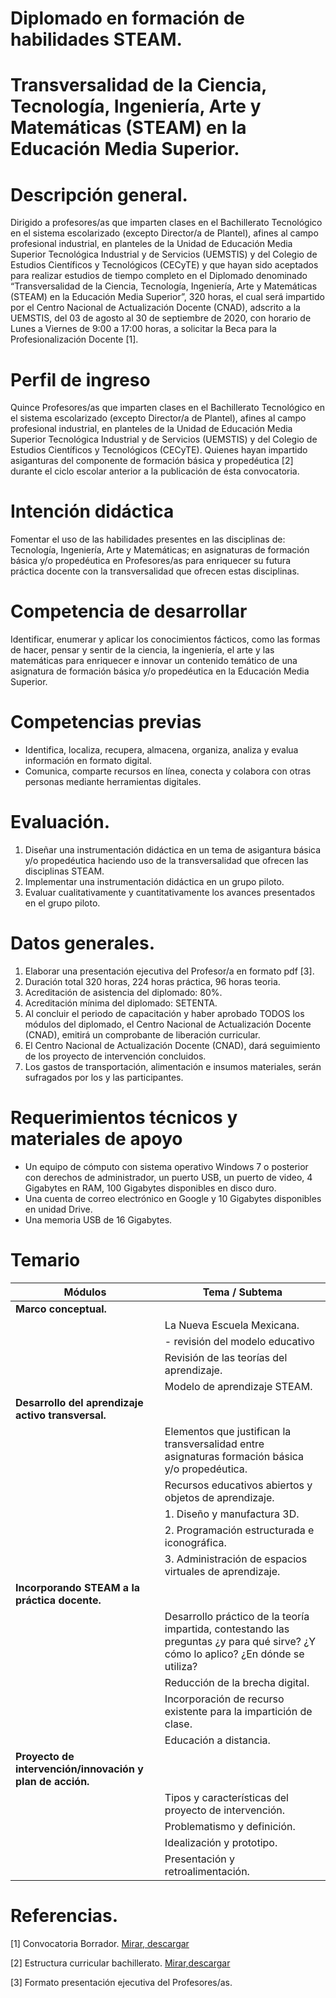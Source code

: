 <!--- Header -->

# Diplomado en formación de habilidades STEAM. 
# Transversalidad de la Ciencia, Tecnología, Ingeniería, Arte y Matemáticas (STEAM) en la Educación Media Superior.

# Descripción general.
Dirigido a profesores/as que imparten clases en el Bachillerato Tecnológico en el sistema
escolarizado (excepto Director/a de Plantel), afines al campo profesional industrial, en
planteles de la Unidad de Educación Media Superior Tecnológica Industrial y de
Servicios (UEMSTIS) y del Colegio de Estudios Científicos y Tecnológicos (CECyTE) y que
hayan sido aceptados para realizar estudios de tiempo completo en el Diplomado
denominado “Transversalidad de la Ciencia, Tecnología, Ingeniería, Arte y Matemáticas
(STEAM) en la Educación Media Superior”, 320 horas, el cual será impartido por el Centro Nacional
de Actualización Docente (CNAD), adscrito a la UEMSTIS, del 03 de agosto al 30 de
septiembre de 2020, con horario de Lunes a Viernes de 9:00 a 17:00 horas, 
a solicitar la Beca para la Profesionalización Docente [1].

<!--- Body -->

# Perfil de ingreso
Quince Profesores/as que imparten clases en el Bachillerato Tecnológico en el sistema
escolarizado (excepto Director/a de Plantel), afines al campo profesional industrial, en
planteles de la Unidad de Educación Media Superior Tecnológica Industrial y de
Servicios (UEMSTIS) y del Colegio de Estudios Científicos y Tecnológicos (CECyTE). 
Quienes hayan impartido asiganturas del componente de formación básica y propedéutica [2] 
durante el ciclo escolar anterior a la publicación de ésta convocatoria.

# Intención didáctica

Fomentar el uso de las habilidades presentes en las disciplinas de: Tecnología, Ingeniería, 
Arte y Matemáticas; en asignaturas de formación básica y/o propedéutica en Profesores/as 
para enriquecer su futura práctica docente con la transversalidad que ofrecen estas disciplinas.  

# Competencia de desarrollar 

Identificar, enumerar y aplicar los conocimientos fácticos, como las formas de hacer, pensar y sentir de 
la ciencia, la ingeniería, el arte y las matemáticas para enriquecer e innovar un contenido temático 
de una asignatura de formación básica y/o propedéutica en la Educación Media Superior. 

# Competencias previas

- Identifica, localiza, recupera, almacena, organiza, analiza y evalua información en formato digital.
- Comunica, comparte recursos en línea, conecta y colabora con otras personas mediante herramientas digitales.

# Evaluación.

 1. Diseñar una instrumentación didáctica en un tema de asigantura básica y/o propedéutica haciendo uso de la transversalidad que ofrecen las disciplinas STEAM.
 2. Implementar una instrumentación didáctica en un grupo piloto.
 3. Evaluar cualitativamente y cuantitativamente los avances presentados en el grupo piloto.
 
# Datos generales.  
1. Elaborar una presentación ejecutiva del Profesor/a en formato pdf [3].
2. Duración total 320 horas, 224 horas práctica, 96 horas teoria.
3. Acreditación de asistencia del diplomado: 80%.
4. Acreditación mínima del diplomado: SETENTA.
5. Al concluir el periodo de capacitación y haber aprobado TODOS los módulos del diplomado,
  el Centro Nacional de Actualización Docente (CNAD), emitirá un comprobante de liberación curricular.
6. El Centro Nacional de Actualización Docente (CNAD), dará seguimiento de los proyecto de intervención
concluidos.
7. Los gastos de transportación, alimentación e insumos materiales, serán sufragados por los y las participantes.

# Requerimientos técnicos y materiales de apoyo
- Un equipo de cómputo con sistema operativo Windows 7  o posterior con derechos de administrador, un puerto USB, un puerto de video, 4 Gigabytes en RAM, 100 Gigabytes
disponibles en disco duro.
- Una cuenta de correo electrónico en Google y 10 Gigabytes disponibles en unidad Drive.
- Una memoria USB de 16 Gigabytes.

# Temario

| Módulos               | Tema / Subtema             |
| --------------------- | ---------------------------|
| **Marco conceptual.** | 						     |
|			            | La Nueva Escuela Mexicana. |
|                       | - revisión del modelo educativo |
|              		  	| Revisión de las teorías del aprendizaje.|
|                       | Modelo de aprendizaje STEAM.| 
| **Desarrollo del aprendizaje activo transversal.**|   |
|                       | Elementos que justifican la transversalidad entre asignaturas formación  básica y/o propedéutica.|  
|                       | Recursos educativos abiertos y objetos de aprendizaje. |
|                       |  1. Diseño y manufactura 3D. |
|                       |  2. Programación estructurada e iconográfica.|
|                       |  3. Administración de espacios virtuales de aprendizaje.|
| **Incorporando STEAM a la práctica docente.**|   |
|                       | Desarrollo práctico de la teoría impartida, contestando las preguntas ¿y para qué sirve? ¿Y cómo lo aplico? ¿En dónde se utiliza?|  
|                       | Reducción de la brecha digital.                           |
|                       | Incorporación de recurso existente para la impartición de clase. |
|                       | Educación a distancia. |
| **Proyecto de intervención/innovación  y plan de acción.**|   |
|                       | Tipos y características del proyecto de intervención. |
|                       | Problematismo y definición. |
|                       | Idealización y prototipo.   |
|                       | Presentación y retroalimentación. |
   
<!---   -->

# Referencias.

[1] Convocatoria Borrador.
[Mirar, descargar](https://github.com/miRepositorioGit/TransversalidadSTEAM/blob/master/Pdf/ConvocatoriaTransversalidadCienciaTecnologiaIngenieriaArteMatematicas2020.pdf)

[2] Estructura curricular bachillerato.
[Mirar,descargar](https://github.com/miRepositorioGit/TransversalidadSTEAM/blob/master/miscelanos/estructuraCurricularBachilleratoTecnologicoUemstis.png)

[3] Formato presentación ejecutiva del Profesores/as. <!--- actualizar con el formato   -->

<!--- Footer -->

